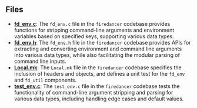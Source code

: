 
## Files
- **[fd_env.c](env/fd_env.c.driver.md)**: The `fd_env.c` file in the `firedancer` codebase provides functions for stripping command-line arguments and environment variables based on specified keys, supporting various data types.
- **[fd_env.h](env/fd_env.h.driver.md)**: The `fd_env.h` file in the `firedancer` codebase provides APIs for extracting and converting environment and command line arguments into various data types, while also facilitating the modular parsing of command line inputs.
- **[Local.mk](env/Local.mk.driver.md)**: The `Local.mk` file in the `firedancer` codebase specifies the inclusion of headers and objects, and defines a unit test for the `fd_env` and `fd_util` components.
- **[test_env.c](env/test_env.c.driver.md)**: The `test_env.c` file in the `firedancer` codebase tests the functionality of command-line argument stripping and parsing for various data types, including handling edge cases and default values.
